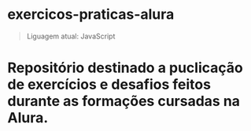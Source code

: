 # exercicos-praticas-alura
> Liguagem atual: JavaScript
<h1> Repositório destinado a puclicação de exercícios e desafios feitos durante as formações cursadas na Alura.

